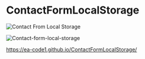 # ContactFormLocalStorage
![Contact From Local Storage](https://user-images.githubusercontent.com/84244408/121444067-a9698e80-c986-11eb-9749-946cf349654d.jpg)

![Contact-form-local-storage](https://user-images.githubusercontent.com/84244408/121444130-cdc56b00-c986-11eb-86eb-514db7128fb5.gif)

https://ea-code1.github.io/ContactFormLocalStorage/
